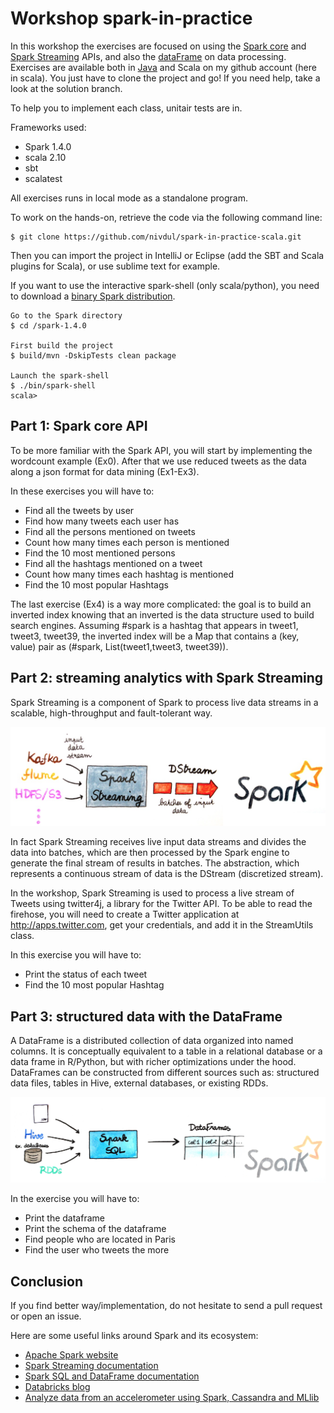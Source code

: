 # Workshop spark-in-practice

In this workshop the exercises are focused on using the [Spark core](https://spark.apache.org/docs/1.4.0/programming-guide.html) and [Spark Streaming](https://spark.apache.org/docs/1.4.0/streaming-programming-guide.html) APIs, and also the [dataFrame](https://spark.apache.org/docs/1.4.0/sql-programming-guide.html) on data processing.
Exercises are available both in [Java](https://github.com/nivdul/spark-in-practice) and Scala on my github account (here in scala). You just have to clone the project and go! 
If you need help, take a look at the solution branch.

To help you to implement each class, unitair tests are in.

Frameworks used:

* Spark 1.4.0
* scala 2.10
* sbt
* scalatest

All exercises runs in local mode as a standalone program.

To work on the hands-on, retrieve the code via the following command line:
<pre><code>$ git clone https://github.com/nivdul/spark-in-practice-scala.git</code></pre>

Then you can import the project in IntelliJ or Eclipse (add the SBT and Scala plugins for Scala), or use sublime text for example.

If you want to use the interactive spark-shell (only scala/python), you need to download a [binary Spark distribution](https://spark.apache.org/downloads.html).

<pre><code>Go to the Spark directory
$ cd /spark-1.4.0

First build the project
$ build/mvn -DskipTests clean package

Launch the spark-shell
$ ./bin/spark-shell
scala>
</code></pre>

## Part 1: Spark core API
To be more familiar with the Spark API, you will start by implementing the wordcount example (Ex0).
After that we use reduced tweets as the data along a json format for data mining (Ex1-Ex3).

In these exercises you will have to:

* Find all the tweets by user
* Find how many tweets each user has
* Find all the persons mentioned on tweets
* Count how many times each person is mentioned
* Find the 10 most mentioned persons
* Find all the hashtags mentioned on a tweet
* Count how many times each hashtag is mentioned
* Find the 10 most popular Hashtags

The last exercise (Ex4) is a way more complicated: the goal is to build an inverted index knowing that an inverted is the data structure used to build search engines. 
Assuming #spark is a hashtag that appears in tweet1, tweet3, tweet39, the inverted index will be a Map that contains a (key, value) pair as (#spark, List(tweet1,tweet3, tweet39)).

## Part 2: streaming analytics with Spark Streaming
Spark Streaming is a component of Spark to process live data streams in a scalable, high-throughput and fault-tolerant way.

![Spark Streaming](img/streaming.png)

In fact Spark Streaming receives live input data streams and divides the data into batches, which are then processed by the Spark engine to generate the final stream of results in batches.
The abstraction, which represents a continuous stream of data is the DStream (discretized stream).

In the workshop, Spark Streaming is used to process a live stream of Tweets using twitter4j, a library for the Twitter API.
To be able to read the firehose, you will need to create a Twitter application at http://apps.twitter.com, get your credentials, and add it in the StreamUtils class.

In this exercise you will have to:

* Print the status of each tweet
* Find the 10 most popular Hashtag

## Part 3: structured data with the DataFrame
A DataFrame is a distributed collection of data organized into named columns. It is conceptually equivalent to a table in a relational database or a data frame in R/Python, but with richer optimizations under the hood.
DataFrames can be constructed from different sources such as: structured data files, tables in Hive, external databases, or existing RDDs.

![DataFrame](img/dataframe.png)

In the exercise you will have to:

* Print the dataframe
* Print the schema of the dataframe
* Find people who are located in Paris
* Find the user who tweets the more

## Conclusion
If you find better way/implementation, do not hesitate to send a pull request or open an issue.

Here are some useful links around Spark and its ecosystem:

* [Apache Spark website](https://spark.apache.org/docs/1.4.0/programming-guide.html)
* [Spark Streaming documentation](https://spark.apache.org/docs/1.4.0/streaming-programming-guide.html)
* [Spark SQL and DataFrame documentation](https://spark.apache.org/docs/1.4.0/sql-programming-guide.html)
* [Databricks blog](https://databricks.com/blog )
* [Analyze data from an accelerometer using Spark, Cassandra and MLlib](http://www.duchess-france.org/analyze-accelerometer-data-with-apache-spark-and-mllib/)

